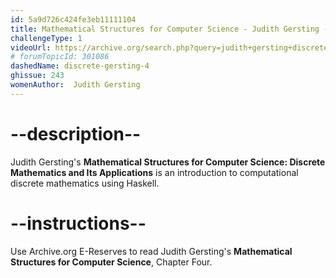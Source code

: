 ```yaml
---
id: 5a9d726c424fe3eb11111104
title: Mathematical Structures for Computer Science - Judith Gersting - Chapter 4
challengeType: 1
videoUrl: https://archive.org/search.php?query=judith+gersting+discrete&sin=
# forumTopicId: 301086
dashedName: discrete-gersting-4
ghissue: 243
womenAuthor:  Judith Gersting
---
```


# --description--

Judith Gersting's __Mathematical Structures for Computer Science: Discrete Mathematics and Its Applications__ is an introduction to computational discrete mathematics using Haskell.

# --instructions--

Use Archive.org E-Reserves to read Judith Gersting's __Mathematical Structures for Computer Science__, Chapter Four. 